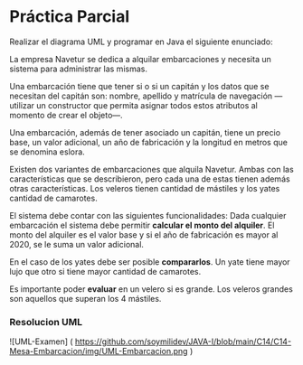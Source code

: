 
# Práctica Parcial

Realizar el diagrama UML y programar en Java el siguiente enunciado:

La empresa Navetur se dedica a alquilar embarcaciones y necesita un sistema para administrar las mismas.

Una embarcación tiene que tener si o si un capitán y los datos que se necesitan del capitán son: nombre, apellido y matrícula de navegación —utilizar un constructor que permita asignar todos estos atributos al momento de crear el objeto—.

Una embarcación, además de tener asociado un capitán, tiene un precio base, un valor adicional, un año de fabricación y la longitud en metros que se denomina eslora.

Existen dos variantes de embarcaciones que alquila Navetur. Ambas con las características que se describieron, pero cada una de estas tienen además otras características. Los veleros tienen cantidad de mástiles y los yates cantidad de camarotes.

El sistema debe contar con las siguientes funcionalidades:
Dada cualquier embarcación el sistema debe permitir **calcular el monto del alquiler**. El monto del alquiler es el valor base y si el año de fabricación es mayor al 2020, se le suma un valor adicional.

En el caso de los yates debe ser posible **compararlos**. Un yate tiene mayor lujo que otro si tiene mayor cantidad de camarotes.

Es importante poder **evaluar** en un velero si es grande. Los veleros grandes son aquellos que superan los 4 mástiles.

### Resolucion UML
![UML-Examen] ( https://github.com/soymilidev/JAVA-I/blob/main/C14/C14-Mesa-Embarcacion/img/UML-Embarcacion.png )
